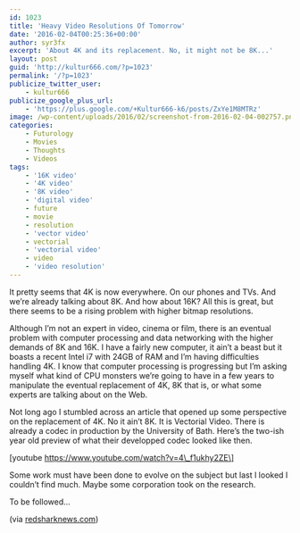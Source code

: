 ```yaml
---
id: 1023
title: 'Heavy Video Resolutions Of Tomorrow'
date: '2016-02-04T00:25:36+00:00'
author: syr3fx
excerpt: 'About 4K and its replacement. No, it might not be 8K...'
layout: post
guid: 'http://kultur666.com/?p=1023'
permalink: '/?p=1023'
publicize_twitter_user:
    - kultur666
publicize_google_plus_url:
    - 'https://plus.google.com/+Kultur666-k6/posts/ZxYe1M8MTRz'
image: /wp-content/uploads/2016/02/screenshot-from-2016-02-04-002757.png
categories:
    - Futurology
    - Movies
    - Thoughts
    - Videos
tags:
    - '16K video'
    - '4K video'
    - '8K video'
    - 'digital video'
    - future
    - movie
    - resolution
    - 'vector video'
    - vectorial
    - 'vectorial video'
    - video
    - 'video resolution'
---
```


It pretty seems that 4K is now everywhere. On our phones and TVs. And we’re already talking about 8K. And how about 16K? All this is great, but there seems to be a rising problem with higher bitmap resolutions.

Although I’m not an expert in video, cinema or film, there is an eventual problem with computer processing and data networking with the higher demands of 8K and 16K. I have a fairly new computer, it ain’t a beast but it boasts a recent Intel i7 with 24GB of RAM and I’m having difficulties handling 4K. I know that computer processing is progressing but I’m asking myself what kind of CPU monsters we’re going to have in a few years to manipulate the eventual replacement of 4K, 8K that is, or what some experts are talking about on the Web.

Not long ago I stumbled across an article that opened up some perspective on the replacement of 4K. No it ain’t 8K. It is Vectorial Video. There is already a codec in production by the University of Bath. Here’s the two-ish year old preview of what their developped codec looked like then.

\[youtube https://www.youtube.com/watch?v=4\_f1ukhy2ZE\]

Some work must have been done to evolve on the subject but last I looked I couldn’t find much. Maybe some corporation took on the research.

To be followed…

(via [redsharknews.com](http://www.redsharknews.com/technology/item/1282-there-will-probably-be-no-8k-there-will-probably-be-no-pixels-at-all-in-the-future))